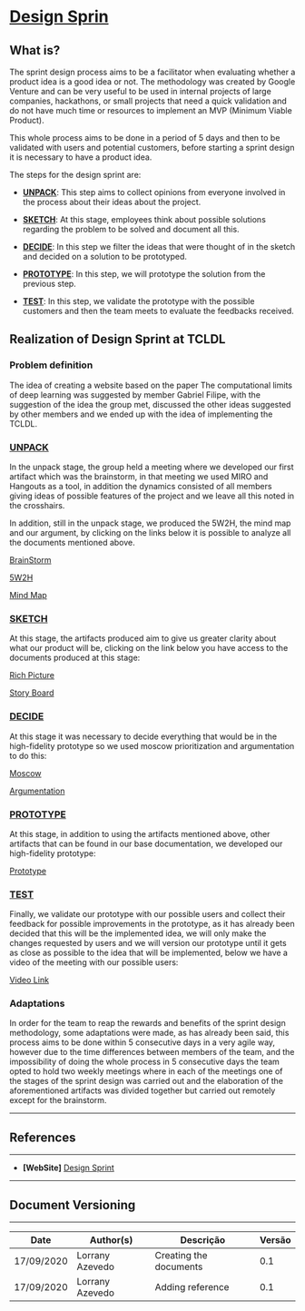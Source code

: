 <span id="dss"></span>
# **<a href="#dss">Design Sprin</a>**

## What is?

The sprint design process aims to be a facilitator when evaluating whether a product idea is a good idea or not. The methodology was created by Google Venture and can be very useful to be used in internal projects of large companies, hackathons, or small projects that need a quick validation and do not have much time or resources to implement an MVP (Minimum Viable Product).

This whole process aims to be done in a period of 5 days and then to be validated with users and potential customers, before starting a sprint design it is necessary to have a product idea.

The steps for the design sprint are:

- **<a href="#un">UNPACK</a>**: This step aims to collect opinions from everyone involved in the process about their ideas about the project.

- **<a href="#sk">SKETCH</a>**: At this stage, employees think about possible solutions regarding the problem to be solved and document all this.

- **<a href="#de">DECIDE</a>**: In this step we filter the ideas that were thought of in the sketch and decided on a solution to be prototyped.

- **<a href="#pr">PROTOTYPE</a>**: In this step, we will prototype the solution from the previous step.

- **<a href="#t">TEST</a>**: In this step, we validate the prototype with the possible customers and then the team meets to evaluate the feedbacks received.

## Realization of Design Sprint at TCLDL

### Problem definition

The idea of ​​creating a website based on the paper The computational limits of deep learning was suggested by member Gabriel Filipe, with the suggestion of the idea the group met, discussed the other ideas suggested by other members and we ended up with the idea of ​​implementing the TCLDL.

<span id="un"></span>
### **<a href="#un">UNPACK</a>**

In the unpack stage, the group held a meeting where we developed our first artifact which was the brainstorm, in that meeting we used MIRO and Hangouts as a tool, in addition the dynamics consisted of all members giving ideas of possible features of the project and we leave all this noted in the crosshairs.

In addition, still in the unpack stage, we produced the 5W2H, the mind map and our argument, by clicking on the links below it is possible to analyze all the documents mentioned above.


[BrainStorm](../../base/requirements/elicitation/brainstorm.md)

[5W2H](../../base/requirements/preTraceability/5w2h.md)

[Mind Map](../../base/requirements/preTraceability/mindMap.md)


<span id="sk"></span>
### **<a href="#sk">SKETCH</a>**

At this stage, the artifacts produced aim to give us greater clarity about what our product will be, clicking on the link below you have access to the documents produced at this stage:


[Rich Picture](../../base/requirements/preTraceability/RichPicture.md)


[Story Board](../../base/requirements/elicitation/storyBoard.md)


<span id="de"></span>
### **<a href="#de">DECIDE</a>**

At this stage it was necessary to decide everything that would be in the high-fidelity prototype so we used moscow prioritization and argumentation to do this:


[Moscow](../../base/requirements/elicitation/moscow.md)


[Argumentation](../../base/requirements/preTraceability/argumentation.md) 


<span id="pr"></span>
### **<a href="#pr">PROTOTYPE</a>**

At this stage, in addition to using the artifacts mentioned above, other artifacts that can be found in our base documentation, we developed our high-fidelity prototype:


[Prototype](../../base/designSprint/prototype.md)

<span id="t"></span>
### **<a href="#t">TEST</a>**

Finally, we validate our prototype with our possible users and collect their feedback for possible improvements in the prototype, as it has already been decided that this will be the implemented idea, we will only make the changes requested by users and we will version our prototype until it gets as close as possible to the idea that will be implemented, below we have a video of the meeting with our possible users:

<a href="https://www.youtube.com/watch?v=kllmpNHHav4&feature=emb_title">Video Link</a>

### Adaptations

In order for the team to reap the rewards and benefits of the sprint design methodology, some adaptations were made, as has already been said, this process aims to be done within 5 consecutive days in a very agile way, however due to the time differences between members of the team, and the impossibility of doing the whole process in 5 consecutive days the team opted to hold two weekly meetings where in each of the meetings one of the stages of the sprint design was carried out and the elaboration of the aforementioned artifacts was divided together but carried out remotely except for the brainstorm.

***
## References
---
- **[WebSite]** <a href="https://brasil.uxdesign.cc/google-design-sprint-como-funciona-e-como-aplicar-no-seu-projeto-279107363659">Design Sprint</a>
***
## Document Versioning
---

| Date | Author(s) | Descrição | Versão |
|------|-------|-----------|--------|
| 17/09/2020 | Lorrany Azevedo | Creating the documents | 0.1 |
| 17/09/2020 | Lorrany Azevedo | Adding reference | 0.1 |

